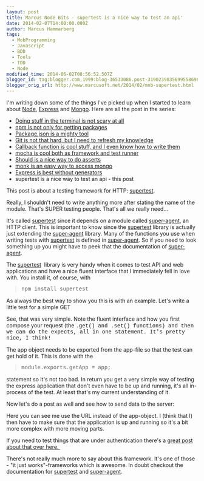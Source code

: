 ```yaml
---
layout: post
title: Marcus Node Bits - supertest is a nice way to test an api'
date: 2014-02-07T14:00:00.000Z
author: Marcus Hammarberg
tags:
  - MobProgramming
  - Javascript
  - BDD
  - Tools
  - TDD
  - Node
modified_time: 2014-06-02T08:56:52.507Z
blogger_id: tag:blogger.com,1999:blog-36533086.post-3190239835699558696
blogger_orig_url: http://www.marcusoft.net/2014/02/mnb-supertest.html
---
```





I'm writing down some of the things I've picked up when I started to
learn
about <a href="http://nodejs.org/" target="_blank">Node</a>, <a href="http://expressjs.com/" target="_blank">Express</a> and <a href="http://www.mongodb.org/" target="_blank">Mongo</a>.
Here are all the post in the series:

- <a href="http://www.marcusoft.net/2014/02/mnb-terminal.html"
    target="_blank">Doing stuff in the terminal is not scary at all</a>
- <a href="http://www.marcusoft.net/2014/02/mnb-npm.html"
    target="_blank">npm is not only for getting packages</a>
- <a href="http://www.marcusoft.net/2014/02/mnb-packagejson.html"
    target="_blank">Package.json is a mighty tool</a>
- <a href="http://www.marcusoft.net/2014/02/mnb-git.html"
    target="_blank">Git is not that hard, but I need to refresh my
    knowledge</a>
- <a href="http://www.marcusoft.net/2014/02/mnb-callbacks.html"
    target="_blank">Callback function is cool stuff, and I even know how to
    write them</a>
- <span
    style="color: #0000ee; text-decoration: underline;"><a href="http://www.marcusoft.net/2014/02/mnb-mocha.html"
    target="_blank">mocha is cool both as framework and test runner</a>
- <a href="http://www.marcusoft.net/2014/02/mnb-should.html"
    target="_blank">Should is a nice way to do asserts</a>
- <a href="http://www.marcusoft.net/2014/02/mnb-monk.html"
    target="_blank">monk is an easy way to access mongo</a>
- <a href="http://www.marcusoft.net/2014/02/mnb-express.html"
    target="_blank">Express is best without generators</a>
- supertest is a nice way to test an api - this post

This post is about a testing framework for HTTP:
<a href="https://github.com/visionmedia/supertest"
target="_blank">supertest</a>.

Really, I shouldn't need to write anything more after stating the name
of the module. That's SUPER testing people. That's all we really
need...

It's called <a href="https://github.com/visionmedia/supertest"
target="_blank">supertest</a> since it depends on a module
called <a href="https://github.com/visionmedia/superagent"
target="_blank">super-agent</a>, an HTTP client. This is important to
know since the <a href="https://github.com/visionmedia/supertest"
target="_blank">supertest</a> library is actually just extending
the <a href="https://github.com/visionmedia/superagent"
target="_blank">super-agent</a> library. Many of the functions you use
when writing tests
with <a href="https://github.com/visionmedia/supertest"
target="_blank">supertest</a> is defined
in <a href="https://github.com/visionmedia/superagent"
target="_blank">super-agent</a>. So if you need to look something up
you might have to peek that the documentation
of <a href="https://github.com/visionmedia/superagent"
target="_blank">super-agent</a>.

The <a href="https://github.com/visionmedia/supertest"
target="_blank">supertest</a>  library is very handy when it comes to
test API and web applications and have a nice fluent interface that I
immediately fell in love with. You install it, of course, with

> <span style="font-family: Courier New, Courier, monospace;">npm
> install supertest

As always the best way to show you this is with an example. Let's write
a little test for a simple GET

See, that was very simple. Note the fluent interface and how you first
compose your request (the <span
style="font-family: Courier New, Courier, monospace;">.get() and
<span
style="font-family: Courier New, Courier, monospace;">.set()
functions) and then we can do the expects, all in one statement. It's
pretty nice, I think!

The app object needs to be exported from the app-file so that the test
can get hold of it. This is done with the

> <span
> style="font-family: Courier New, Courier, monospace;">module.exports.getApp
> = app;

statement so it's not too bad. In return you get a very simple way of
testing the express application that don't even have to be up and
running, it's all in-process of the test. At least that's my current
understanding of it.

Now let's do a post as well and see how to send data to the server:

Here you can see me use the URL instead of the app-object. I (think that
I) then have to make sure that the application is up and running so it's
a bit more complex with more moving parts.

If you need to test things that are under authentication there's a
<a href="http://jaketrent.com/post/authenticated-supertest-tests/"
target="_blank">great post about that over here. </a>

There's not really much more to say about this framework. It's one of
those - "it just works"-frameworks which is awesome. In doubt checkout
the documentation for <a href="https://github.com/visionmedia/supertest"
target="_blank">supertest</a> and <a href="https://github.com/visionmedia/superagent"
target="_blank">super-agent</a>.

